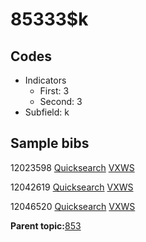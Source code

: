 # 85333$k

## Codes

-   Indicators
    -   First: 3
    -   Second: 3
-   Subfield: k

## Sample bibs

12023598 [Quicksearch](https://search.library.yale.edu/catalog/12023598) [VXWS](http://prodorbis.library.yale.edu:7014/vxws/GetHoldingsService?bibId=12023598)

12042619 [Quicksearch](https://search.library.yale.edu/catalog/12042619) [VXWS](http://prodorbis.library.yale.edu:7014/vxws/GetHoldingsService?bibId=12042619)

12046520 [Quicksearch](https://search.library.yale.edu/catalog/12046520) [VXWS](http://prodorbis.library.yale.edu:7014/vxws/GetHoldingsService?bibId=12046520)

**Parent topic:**[853](../../tags/853/853.md)

